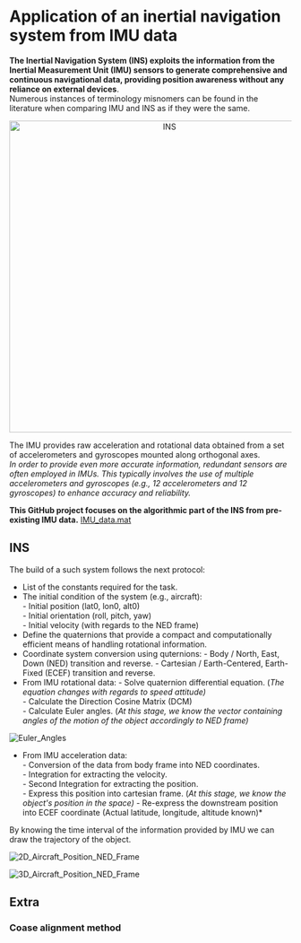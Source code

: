 # Application of an inertial navigation system from IMU data

**The Inertial Navigation System (INS) exploits the information from the Inertial Measurement Unit (IMU) sensors to generate comprehensive and continuous navigational data, providing position awareness without any reliance on external devices**.  
Numerous instances of terminology misnomers can be found in the literature when comparing IMU and INS as if they were the same.  
  
<p align="center">
  <img width="556"alt="INS" src="https://github.com/RodolpheFmd/Inertial-Navigation-System/assets/92471439/4ad85d0b-c537-48a6-8c7c-c0dc7685c753">
<p align="center">
  
  The IMU provides raw acceleration and rotational data obtained from a set of accelerometers and gyroscopes mounted along orthogonal axes.  
*In order to provide even more accurate information, redundant sensors are often employed in IMUs. This typically involves the use of multiple accelerometers and gyroscopes (e.g., 12 accelerometers and 12 gyroscopes) to enhance accuracy and reliability.*  
    
**This GitHub project focuses on the algorithmic part of the INS from pre-existing IMU data.** [IMU_data.mat](https://github.com/RodolpheFmd/Inertial-Navigation-System/blob/main/IMU_data.mat)
  
## INS 
The build of a such system follows the next protocol:  
 - List of the constants required for the task.
 - The initial condition of the system (e.g., aircraft):  
       - Initial position (lat0, lon0, alt0)  
       - Initial orientation (roll, pitch, yaw)  
       - Initial velocity (with regards to the NED frame)
 - Define the quaternions that provide a compact and computationally efficient means of handling rotational information.
 - Coordinate system conversion using quternions:
       - Body / North, East, Down (NED) transition and reverse.
       - Cartesian / Earth-Centered, Earth-Fixed (ECEF) transition and reverse.  
 - From IMU rotational data:
       - Solve quaternion differential equation. (*The equation changes with regards to speed attitude)*  
       - Calculate the Direction Cosine Matrix (DCM)  
       - Calculate Euler angles. (*At this stage, we know the vector containing angles of the motion of the object accordingly to NED frame)*
  
  ![Euler_Angles](https://github.com/RodolpheFmd/Inertial-Navigation-System/assets/92471439/597d1190-acde-426e-b0ba-87d20fda7dfc)
  
 - From IMU acceleration data:  
       - Conversion of the data from body frame into NED coordinates.  
       - Integration for extracting the velocity.  
       - Second Integration for extracting the position.  
       - Express this position into cartesian frame. (*At this stage, we know the object's position in the space)*
       - Re-express the downstream position into ECEF coordinate (Actual latitude, longitude, altitude known)*  

  By knowing the time interval of the information provided by IMU we can draw the trajectory of the object.
  
  ![2D_Aircraft_Position_NED_Frame](https://github.com/RodolpheFmd/Inertial-Navigation-System/assets/92471439/8a972122-3aa5-4c33-a707-70e0ba795458)  
    
  
 ![3D_Aircraft_Position_NED_Frame](https://github.com/RodolpheFmd/Inertial-Navigation-System/assets/92471439/772ba9a7-85a8-4848-82bb-cb91143d8323)

  
## Extra
### Coase alignment method

